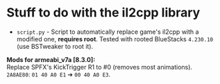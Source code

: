 # Stuff to do with the il2cpp library
* `script.py` - Script to automatically replace game's il2cpp with a modified one, **requires root**. Tested with rooted BlueStacks `4.230.10` (use BSTweaker to root it).  
  
**Mods for armeabi_v7a [8.3.0]:**  
Replace SPFX's KickTrigger R1 to #0 (removes most animations).  
`2A8AE80`: `01 40 A0 E1` ➔ `00 40 A0 E3`.